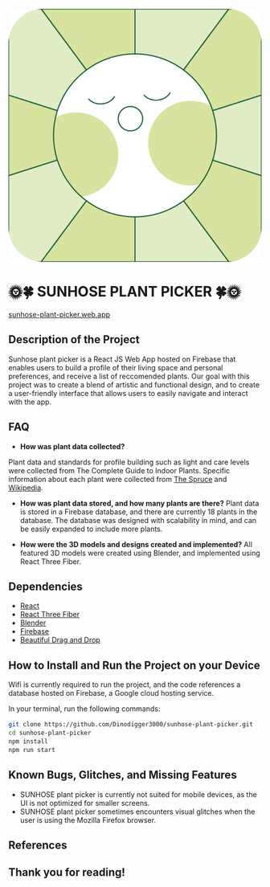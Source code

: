 ![Sunhose Plant Picker](./public/sunhose-logo.png)

# 🌞🍀 SUNHOSE PLANT PICKER 🍀🌞

[sunhose-plant-picker.web.app](https://sunhose-plant-picker.web.app/)

## Description of the Project

Sunhose plant picker is a React JS Web App hosted on Firebase that enables users to build a profile of their living space and personal preferences, and receive a list of reccomended plants. Our goal with this project was to create a blend of artistic and functional design, and to create a user-friendly interface that allows users to easily navigate and interact with the app.

## FAQ

- **How was plant data collected?**

Plant data and standards for profile building such as light and care levels were collected from The Complete Guide to Indoor Plants.
Specific information about each plant were collected from [The Spruce](https://www.thespruce.com/) and [Wikipedia](https://en.wikipedia.org/wiki/Wikipedia:Main_Page).

- **How was plant data stored, and how many plants are there?**
  Plant data is stored in a Firebase database, and there are currently 18 plants in the database. The database was designed with scalability in mind, and can be easily expanded to include more plants.

- **How were the 3D models and designs created and implemented?**
  All featured 3D models were created using Blender, and implemented using React Three Fiber.

## Dependencies

- [React](https://react.dev/)
- [React Three Fiber](https://react-three-fiber.com/)
- [Blender](https://www.blender.org/)
- [Firebase](https://firebase.google.com/)
- [Beautiful Drag and Drop](https://beautiful-dnd.github.io/beautiful-dnd/)

## How to Install and Run the Project on your Device

Wifi is currently required to run the project, and the code references a database hosted on Firebase, a Google cloud hosting service.

In your terminal, run the following commands:

```bash
git clone https://github.com/Dinodigger3000/sunhose-plant-picker.git
cd sunhose-plant-picker
npm install
npm run start
```

## Known Bugs, Glitches, and Missing Features

- SUNHOSE plant picker is currently not suited for mobile devices, as the UI is not optimized for smaller screens.
- SUNHOSE plant picker sometimes encounters visual glitches when the user is using the Mozilla Firefox browser.

## References

## Thank you for reading!
